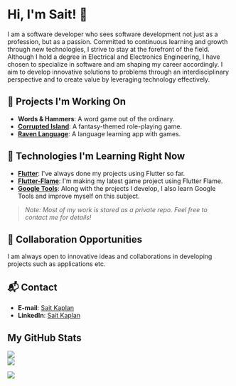 # Hi, I'm Sait! 👋

I am a software developer who sees software development not just as a profession, but as a passion. Committed to continuous learning and growth through new technologies, I strive to stay at the forefront of the field. Although I hold a degree in Electrical and Electronics Engineering, I have chosen to specialize in software and am shaping my career accordingly. I aim to develop innovative solutions to problems through an interdisciplinary perspective and to create value by leveraging technology effectively.

## 🌟 Projects I'm Working On

- **Words & Hammers**: A word game out of the ordinary.
- **[Corrupted Island](https://play.google.com/store/apps/details?id=com.elder_root.corrupted_island_android)**: A fantasy-themed role-playing game.
- **[Raven Language](https://play.google.com/store/apps/details?id=com.elder_root.raven_language)**: A language learning app with games.

## 🚀 Technologies I'm Learning Right Now

- **[Flutter](https://flutter.dev/)**: I've always done my projects using Flutter so far.
- **[Flutter-Flame](https://pub.dev/packages/flame)**: I'm making my latest game project using Flutter Flame.
- **[Google Tools](https://developers.google.com/)**: Along with the projects I develop, I also learn Google Tools and improve myself on this subject.

> *Note: Most of my work is stored as a private repo. Feel free to contact me for details!*

## 🤝 Collaboration Opportunities

I am always open to innovative ideas and collaborations in developing projects such as applications etc.

## 📬 Contact

- **E-mail**: [Sait Kaplan](mailto:sait.kaplan@icloud.com)<br/>
- **LinkedIn**: [Sait Kaplan](https://www.linkedin.com/in/saitkaplan)<br/>

## My GitHub Stats
![](https://github-readme-stats.vercel.app/api?username=saitkaplan&include_all_commits=true&count_private=true&hide=contribs,stars&cache_seconds=86400&hide_border=false&theme=gruvbox_light&show_icons=true)<br/>
![](https://github-readme-stats.vercel.app/api/top-langs/?username=saitkaplan&layout=compact&include_all_commits=true&count_private=true&hide_border=false&theme=gruvbox_light&show_icons=true)<br/>

[![](https://visitor-badge.laobi.icu/badge?page_id=saitkaplan.saitkaplan)](#)
